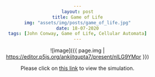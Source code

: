```yaml
---
layout: post
title: Game of Life
img: "assets/img/posts/game_of_life.jpg"
date: 18-07-2020
tags: [John Conway, Game of Life, Cellular Automata]
---
```

![image]({{ page.img | https://editor.p5js.org/ankiitgupta7/present/nlLG9YMpr }})

<head> 
        <title>CSS center property</title> 
        <style> 
            body { 
                text-align:center; 
            } 
        </style> 
    </head> 
Please click on <a href="https://editor.p5js.org/ankiitgupta7/present/nlLG9YMpr" target="_blank">this link</a> to view the simulation.

